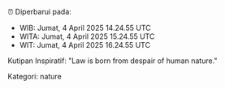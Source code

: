 ⏰ Diperbarui pada:
- WIB: Jumat, 4 April 2025 14.24.55 UTC
- WITA: Jumat, 4 April 2025 15.24.55 UTC
- WIT: Jumat, 4 April 2025 16.24.55 UTC

Kutipan Inspiratif:
"Law is born from despair of human nature."


Kategori: nature

